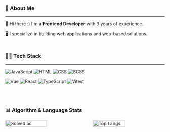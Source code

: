 ### 📌 About Me
<hr>

<p style="margin-bottom: 5px;">👋 Hi there :) I'm a <b>Frontend Developer</b> with 3 years of experience.</p>
<p style="margin-bottom: 5px;">🖥️ I specialize in building web applications and web-based solutions.</p>

<br>

### 👩‍💻 Tech Stack
<hr>

![JavaScript](https://img.shields.io/badge/JavaScript-F7DF1E?style=flat&logo=javascript&logoColor=black)
![HTML](https://img.shields.io/badge/HTML-E34F26?style=flat&logo=html5&logoColor=white)
![CSS](https://img.shields.io/badge/CSS-1572B6?style=flat&logo=css3&logoColor=white)
![SCSS](https://img.shields.io/badge/SCSS-CC6699?style=flat&logo=sass&logoColor=white)

![Vue](https://img.shields.io/badge/Vue.js-4FC08D?style=flat&logo=vue.js&logoColor=white)
![React](https://img.shields.io/badge/React-61DAFB?style=flat&logo=react&logoColor=black)
![TypeScript](https://img.shields.io/badge/TypeScript-3178C6?style=flat&logo=typescript&logoColor=white)
![Vitest](https://img.shields.io/badge/Vitest-6E9F18?style=flat&logo=vitest&logoColor=white)

<br><br>


### 📊 Algorithm & Language Stats
  <div style="display: flex; justify-content: center; align-items: center; gap: 20px;">
    <img src="http://mazassumnida.wtf/api/generate_badge?boj=qjspdl" alt="Solved.ac" style="width: 51%; max-width: 300px; height: auto;" />
    <img src="https://github-readme-stats.vercel.app/api/top-langs/?username=yeeun98&layout=compact" alt="Top Langs" style="width: 45%; max-width: 300px; height: auto;" />
  </div>
</div>
